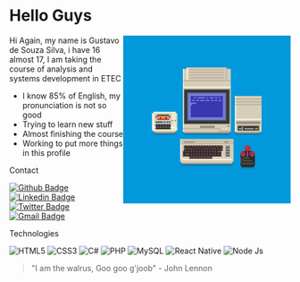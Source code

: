 # Hello Guys

<img align='right' src="Cool_Gif.gif" width="300">

Hi Again, my name is Gustavo de Souza Silva, i have 16 almost 17, I am taking the course of analysis and systems development in ETEC

* I know 85% of English, my pronunciation is not so good
* Trying to learn new stuff
* Almost finishing the course
* Working to put more things in this profile
 
<p>Contact</p>

[![Github Badge](https://img.shields.io/badge/GitHub-100000?style=for-the-badge&logo=github&logoColor=white&link=https://github.com/GuztaJF-DS)](https://github.com/GuztaJF-DS)
[![Linkedin Badge](https://img.shields.io/badge/LinkedIn-0077B5?style=for-the-badge&logo=linkedin&logoColor=white&link=https://www.linkedin.com/in/gustavo-de-souza-077598206/)](https://www.linkedin.com/in/gustavo-de-souza-077598206/)
[![Twitter Badge](https://img.shields.io/badge/Twitter-1DA1F2?style=for-the-badge&logo=twitter&logoColor=white&link=https://twitter.com/IGotaMellowship)](https://twitter.com/IGotaMellowship)
[![Gmail Badge](https://img.shields.io/badge/Gmail-D14836?style=for-the-badge&logo=gmail&logoColor=white&link=https://twitter.com/IGotaMellowship)](noobshippuden13@gmail.com)

<p>Technologies</p>

![HTML5](https://img.shields.io/badge/HTML5-E34F26?style=for-the-badge&logo=html5&logoColor=white)
![CSS3](https://img.shields.io/badge/CSS3-1572B6?style=for-the-badge&logo=css3&logoColor=white)
![C#](https://img.shields.io/badge/C%23-239120?style=for-the-badge&logo=c-sharp&logoColor=white)
![PHP](https://img.shields.io/badge/PHP-777BB4?style=for-the-badge&logo=php&logoColor=white)
![MySQL](https://img.shields.io/badge/MySQL-00000F?style=for-the-badge&logo=mysql&logoColor=white)
![React Native](https://img.shields.io/badge/React_Native-20232A?style=for-the-badge&logo=react&logoColor=61DAFB)
![Node Js](https://img.shields.io/badge/Node.js-43853D?style=for-the-badge&logo=node-dot-js&logoColor=white)

 > "I am the walrus, Goo goo g'joob" - John Lennon
